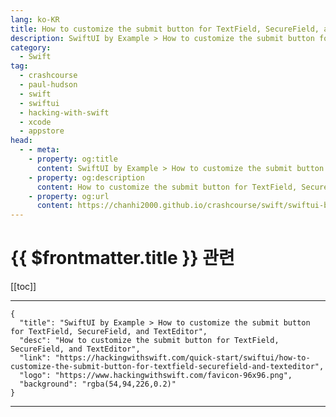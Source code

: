 ```yaml
---
lang: ko-KR
title: How to customize the submit button for TextField, SecureField, and TextEditor
description: SwiftUI by Example > How to customize the submit button for TextField, SecureField, and TextEditor
category:
  - Swift
tag: 
  - crashcourse
  - paul-hudson
  - swift
  - swiftui
  - hacking-with-swift
  - xcode
  - appstore
head:
  - - meta:
    - property: og:title
      content: SwiftUI by Example > How to customize the submit button for TextField, SecureField, and TextEditor
    - property: og:description
      content: How to customize the submit button for TextField, SecureField, and TextEditor
    - property: og:url
      content: https://chanhi2000.github.io/crashcourse/swift/swiftui-by-example/06-user-interface-controls/how-to-customize-the-submit-button-for-textfield-securefield-and-texteditor.html
---
```


# {{ $frontmatter.title }} 관련

[[toc]]

---

```component VPCard
{
  "title": "SwiftUI by Example > How to customize the submit button for TextField, SecureField, and TextEditor",
  "desc": "How to customize the submit button for TextField, SecureField, and TextEditor",
  "link": "https://hackingwithswift.com/quick-start/swiftui/how-to-customize-the-submit-button-for-textfield-securefield-and-texteditor",
  "logo": "https://www.hackingwithswift.com/favicon-96x96.png",
  "background": "rgba(54,94,226,0.2)"
}
```

---

<TagLinks />